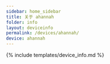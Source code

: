 ```yaml
---
sidebar: home_sidebar
title: 关于 ahannah
folder: info
layout: deviceinfo
permalink: /devices/ahannah/
device: ahannah
---
```

{% include templates/device_info.md %}
